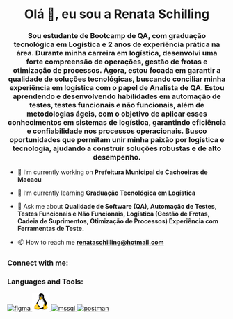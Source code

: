 <h1 align="center">Olá 👋, eu sou a Renata Schilling</h1>
<h3 align="center">Sou estudante de Bootcamp de QA, com graduação tecnológica em Logística e 2 anos de experiência prática na área. Durante minha carreira em logística, desenvolvi uma forte compreensão de operações, gestão de frotas e otimização de processos. Agora, estou focada em garantir a qualidade de soluções tecnológicas, buscando conciliar minha experiência em logística com o papel de Analista de QA. Estou aprendendo e desenvolvendo habilidades em automação de testes, testes funcionais e não funcionais, além de metodologias ágeis, com o objetivo de aplicar esses conhecimentos em sistemas de logística, garantindo eficiência e confiabilidade nos processos operacionais. Busco oportunidades que permitam unir minha paixão por logística e tecnologia, ajudando a construir soluções robustas e de alto desempenho.</h3>

- 🔭 I’m currently working on **Prefeitura Municipal de Cachoeiras de Macacu**

- 🌱 I’m currently learning **Graduação Tecnológica em Logística**

- 💬 Ask me about **Qualidade de Software (QA), Automação de Testes, Testes Funcionais e Não Funcionais, Logística (Gestão de Frotas, Cadeia de Suprimentos, Otimização de Processos) Experiência com Ferramentas de Teste.**

- 📫 How to reach me **renataschilling@hotmail.com**

<h3 align="left">Connect with me:</h3>
<p align="left">
</p>

<h3 align="left">Languages and Tools:</h3>
<p align="left"> <a href="https://www.figma.com/" target="_blank" rel="noreferrer"> <img src="https://www.vectorlogo.zone/logos/figma/figma-icon.svg" alt="figma" width="40" height="40"/> </a> <a href="https://www.linux.org/" target="_blank" rel="noreferrer"> <img src="https://raw.githubusercontent.com/devicons/devicon/master/icons/linux/linux-original.svg" alt="linux" width="40" height="40"/> </a> <a href="https://www.microsoft.com/en-us/sql-server" target="_blank" rel="noreferrer"> <img src="https://www.svgrepo.com/show/303229/microsoft-sql-server-logo.svg" alt="mssql" width="40" height="40"/> </a> <a href="https://postman.com" target="_blank" rel="noreferrer"> <img src="https://www.vectorlogo.zone/logos/getpostman/getpostman-icon.svg" alt="postman" width="40" height="40"/> </a> </p>

